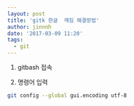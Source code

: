 ```yaml
---
layout: post
title: 'gitk 한글  깨짐 해결방법'
author: jinnnh
date: '2017-03-09 11:20'
tags:
  - git
---
```


1. gitbash 접속

2. 명령어 입력

```bash
git config --global gui.encoding utf-8
```
